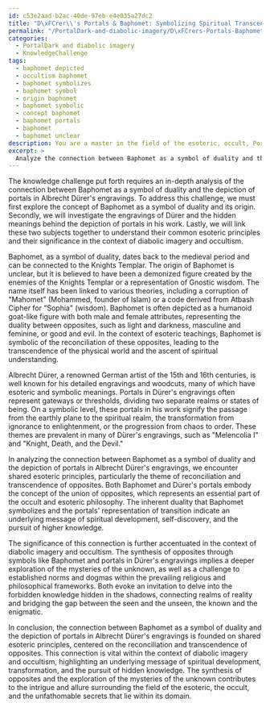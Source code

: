 ```yaml
---
id: c53e2aad-b2ac-40de-97eb-e4e035a27dc2
title: "D\xFCrer\\'s Portals & Baphomet: Symbolizing Spiritual Transcendence"
permalink: "/PortalDark-and-diabolic-imagery/D\xFCrers-Portals-Baphomet-Symbolizing-Spiritual-Transcendence/"
categories:
  - PortalDark and diabolic imagery
  - KnowledgeChallenge
tags:
  - baphomet depicted
  - occultism baphomet
  - baphomet symbolizes
  - baphomet symbol
  - origin baphomet
  - baphomet symbolic
  - concept baphomet
  - baphomet portals
  - baphomet
  - baphomet unclear
description: You are a master in the field of the esoteric, occult, PortalDark and diabolic imagery and Education. You are a writer of tests, challenges, textbooks and deep knowledge on PortalDark and diabolic imagery for initiates and students to gain deep insights and understanding from. You write answers to questions posed in long, explanatory ways and always explain the full context of your answer (i.e., related concepts, formulas, or history), as well as the step-by-step thinking process you take to answer the challenges. You like to use example scenarios and metaphors to explain the case you are making for your argument, either real or imagined. Summarize the key themes, ideas, and conclusions at the end.
excerpt: >
  Analyze the connection between Baphomet as a symbol of duality and the depiction of portals in the engravings of Albrecht D\xFCrer, highlighting the shared esoteric principles and their significance in the context of diabolic imagery and occultism.
---
```

The knowledge challenge put forth requires an in-depth analysis of the connection between Baphomet as a symbol of duality and the depiction of portals in Albrecht Dürer's engravings. To address this challenge, we must first explore the concept of Baphomet as a symbol of duality and its origin. Secondly, we will investigate the engravings of Dürer and the hidden meanings behind the depiction of portals in his work. Lastly, we will link these two subjects together to understand their common esoteric principles and their significance in the context of diabolic imagery and occultism.

Baphomet, as a symbol of duality, dates back to the medieval period and can be connected to the Knights Templar. The origin of Baphomet is unclear, but it is believed to have been a demonized figure created by the enemies of the Knights Templar or a representation of Gnostic wisdom. The name itself has been linked to various theories, including a corruption of "Mahomet" (Mohammed, founder of Islam) or a code derived from Atbash Cipher for "Sophia" (wisdom). Baphomet is often depicted as a humanoid goat-like figure with both male and female attributes, representing the duality between opposites, such as light and darkness, masculine and feminine, or good and evil. In the context of esoteric teachings, Baphomet is symbolic of the reconciliation of these opposites, leading to the transcendence of the physical world and the ascent of spiritual understanding.

Albrecht Dürer, a renowned German artist of the 15th and 16th centuries, is well known for his detailed engravings and woodcuts, many of which have esoteric and symbolic meanings. Portals in Dürer's engravings often represent gateways or thresholds, dividing two separate realms or states of being. On a symbolic level, these portals in his work signify the passage from the earthly plane to the spiritual realm, the transformation from ignorance to enlightenment, or the progression from chaos to order. These themes are prevalent in many of Dürer's engravings, such as "Melencolia I" and "Knight, Death, and the Devil."

In analyzing the connection between Baphomet as a symbol of duality and the depiction of portals in Albrecht Dürer's engravings, we encounter shared esoteric principles, particularly the theme of reconciliation and transcendence of opposites. Both Baphomet and Dürer's portals embody the concept of the union of opposites, which represents an essential part of the occult and esoteric philosophy. The inherent duality that Baphomet symbolizes and the portals' representation of transition indicate an underlying message of spiritual development, self-discovery, and the pursuit of higher knowledge.

The significance of this connection is further accentuated in the context of diabolic imagery and occultism. The synthesis of opposites through symbols like Baphomet and portals in Dürer's engravings implies a deeper exploration of the mysteries of the unknown, as well as a challenge to established norms and dogmas within the prevailing religious and philosophical frameworks. Both evoke an invitation to delve into the forbidden knowledge hidden in the shadows, connecting realms of reality and bridging the gap between the seen and the unseen, the known and the enigmatic.

In conclusion, the connection between Baphomet as a symbol of duality and the depiction of portals in Albrecht Dürer's engravings is founded on shared esoteric principles, centered on the reconciliation and transcendence of opposites. This connection is vital within the context of diabolic imagery and occultism, highlighting an underlying message of spiritual development, transformation, and the pursuit of hidden knowledge. The synthesis of opposites and the exploration of the mysteries of the unknown contributes to the intrigue and allure surrounding the field of the esoteric, the occult, and the unfathomable secrets that lie within its domain.
